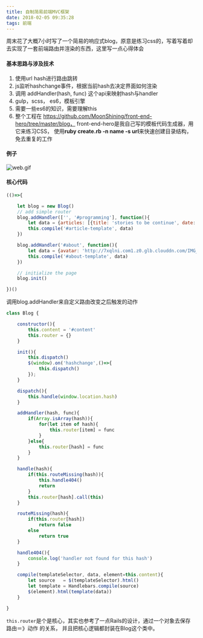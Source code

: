 ```yaml
---
title: 自制简易前端MVC框架
date: 2018-02-05 09:35:28
tags: 前端
---
```

周末花了大概7小时写了一个简易的响应式blog，原意是练习css的，写着写着却去实现了一套前端路由并渲染的东西，这里写一点心得体会

#### 基本思路与涉及技术
1. 使用url hash进行路由跳转
2. js监听hashchange事件，根据当前hash去决定界面如何渲染
3. 调用 addHandler(hash, func) 这个api来映射hash与handler
4. gulp，scss， es6，模板引擎
5. 需要一些es6的知识，需要理解this
6. 整个工程在 https://github.com/MoonShining/front-end-hero/tree/master/blog， front-end-hero是我自己写的模板代码生成器，用它来练习CSS， 使用**ruby create.rb -n name -s url**来快速创建目录结构，免去重复的工作

#### 例子

![web.gif](http://upload-images.jianshu.io/upload_images/4073552-dabf8b4dce1f48e9.gif?imageMogr2/auto-orient/strip)

#### 核心代码

```js
(()=>{

    let blog = new Blog()
    // add simple router
    blog.addHandler(['', '#programming'], function(){
        let data = {articles: [{title: 'stories to be continue', date: '2017-04-09'}]}
        this.compile('#article-template', data) 
    })

    blog.addHandler('#about', function(){
        let data = {avatar: 'http://7xqlni.com1.z0.glb.clouddn.com/IMG_0337.JPG?imageView2/1/w/100/h/100', name: 'Jack Zhou'}
        this.compile('#about-template', data)
    })

    // initialize the page
    blog.init()

})()
```

调用blog.addHandler来自定义路由改变之后触发的动作

```js
class Blog {

    constructor(){
        this.content = '#content'
        this.router = {}
    }

    init(){
        this.dispatch()
        $(window).on('hashchange',()=>{ 
            this.dispatch()
        });
    }

    dispatch(){
        this.handle(window.location.hash)
    }

    addHandler(hash, func){
        if(Array.isArray(hash)){
            for(let item of hash){
                this.router[item] = func
            }
        }else{
            this.router[hash] = func
        }
    }

    handle(hash){
        if(this.routeMissing(hash)){
            this.handle404()
            return
        }
        this.router[hash].call(this)
    }

    routeMissing(hash){
        if(this.router[hash])
            return false
        else
            return true
    }

    handle404(){
        console.log('handler not found for this hash')
    }

    compile(templateSelector, data, element=this.content){
        let source   = $(templateSelector).html()
        let template = Handlebars.compile(source)
        $(element).html(template(data))
    }

}

```

```this.router```是个是核心，其实也参考了一点Rails的设计，通过一个对象去保存 路由＝》动作 的关系， 并且把核心逻辑都封装在Blog这个类中。
